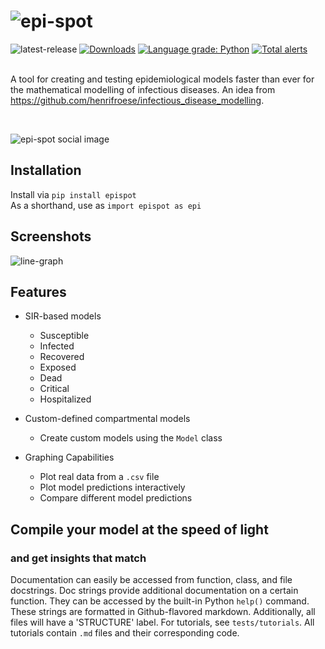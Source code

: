 # ![epi-spot](https://i.ibb.co/hXMjrCV/epi-spot.png)
![latest-release](https://shields.mitmproxy.org/pypi/v/epispot.svg?color=success)
[![Downloads](https://pepy.tech/badge/epispot)](https://pepy.tech/project/epispot)
[![Language grade: Python](https://img.shields.io/lgtm/grade/python/g/quantum9Innovation/epispot.svg?logo=lgtm&logoWidth=18)](https://lgtm.com/projects/g/quantum9Innovation/epispot/context:python)
[![Total alerts](https://img.shields.io/lgtm/alerts/g/quantum9Innovation/epispot.svg?logo=lgtm&logoWidth=18)](https://lgtm.com/projects/g/quantum9Innovation/epispot/alerts/)
<br><br>

A tool for creating and testing epidemiological models faster than ever for the mathematical modelling of infectious 
diseases. An idea from https://github.com/henrifroese/infectious_disease_modelling.

<br>

![epi-spot social image](https://i.ibb.co/0KLfTm5/epi-spot-social.png)

## Installation

Install via `pip install epispot` <br>
As a shorthand, use as `import epispot as epi`

## Screenshots

![line-graph](tests/examples/line-graph.png)

## Features

 - SIR-based models
    - Susceptible
    - Infected
    - Recovered
    - Exposed
    - Dead
    - Critical
    - Hospitalized
    
 - Custom-defined compartmental models
    - Create custom models using the `Model` class
 
 - Graphing Capabilities
    - Plot real data from a `.csv` file
    - Plot model predictions interactively
    - Compare different model predictions

## Compile your model at the speed of light
### and get insights that match
Documentation can easily be accessed from function, class, and file docstrings.
Doc strings provide additional documentation on a certain function.
They can be accessed by the built-in Python `help()` command.
These strings are formatted in Github-flavored markdown.
Additionally, all files will have a 'STRUCTURE' label. For tutorials, see 
`tests/tutorials`. All tutorials contain `.md` files and their 
corresponding code.
